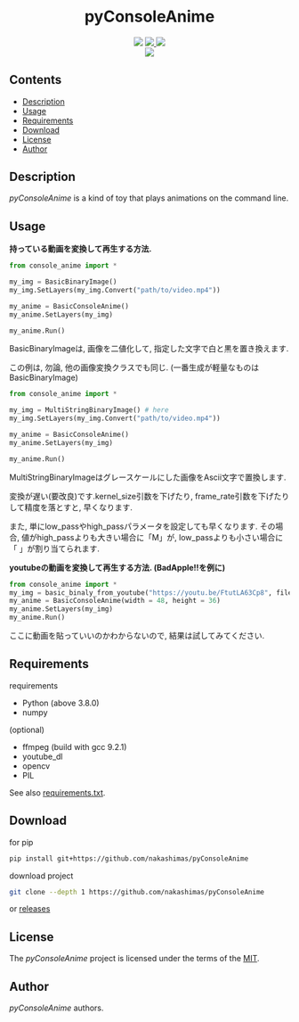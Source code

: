 

<h1 align="center">
  <br>
  pyConsoleAnime
  <br>
</h1>

<h4 align="center"></h4>

<p align="center">
  <a>
    <img src="https://img.shields.io/badge/build-passing-brightgreen">
  </a>
  <a href="https://github.com/nakashimas/pyConsoleAnime/releases">
    <img src="https://img.shields.io/badge/releace-v0.0.0-58839b.svg?style=flat">
  </a>
  <a href="./LICENSE">
    <img src="http://img.shields.io/badge/license-MIT-blue.svg?style=flat">
  </a>
  <br>
  <a>
    <img src="https://img.shields.io/badge/platform-win--32%20%7C%20win--64%20%7C%20CentOS-lightgrey">
  </a>
</p>

<h2> Contents </h2>

- [Description](#description)
- [Usage](#usage)
- [Requirements](#requirements)
- [Download](#download)
- [License](#license)
- [Author](#author)

## Description

_pyConsoleAnime_ is a kind of toy that plays animations on the command line.

## Usage

**持っている動画を変換して再生する方法.**

```py
from console_anime import *

my_img = BasicBinaryImage()
my_img.SetLayers(my_img.Convert("path/to/video.mp4"))

my_anime = BasicConsoleAnime()
my_anime.SetLayers(my_img)

my_anime.Run()
```

BasicBinaryImageは, 画像を二値化して, 指定した文字で白と黒を置き換えます.

この例は, 勿論, 他の画像変換クラスでも同じ.
(一番生成が軽量なものはBasicBinaryImage)

```py
from console_anime import *

my_img = MultiStringBinaryImage() # here
my_img.SetLayers(my_img.Convert("path/to/video.mp4"))

my_anime = BasicConsoleAnime()
my_anime.SetLayers(my_img)

my_anime.Run()
```

MultiStringBinaryImageはグレースケールにした画像をAscii文字で置換します.

変換が遅い(要改良)です.kernel_size引数を下げたり, frame_rate引数を下げたりして精度を落とすと,
早くなります. 

また, 単にlow_passやhigh_passパラメータを設定しても早くなります. その場合, 値がhigh_passよりも大きい場合に「M」が, low_passよりも小さい場合に「 」が割り当てられます.

**youtubeの動画を変換して再生する方法. (BadApple!!を例に)**

```py
from console_anime import *
my_img = basic_binaly_from_youtube("https://youtu.be/FtutLA63Cp8", filename = "./tmp.mp4", width = 48, height = 36)
my_anime = BasicConsoleAnime(width = 48, height = 36)
my_anime.SetLayers(my_img)
my_anime.Run()
```

ここに動画を貼っていいのかわからないので, 結果は試してみてください.

## Requirements

requirements

- Python (above 3.8.0)
- numpy

(optional)

- ffmpeg (build with gcc 9.2.1)
- youtube_dl
- opencv
- PIL


See also [requirements.txt](./requirements.txt).

## Download

for pip

```sh
pip install git+https://github.com/nakashimas/pyConsoleAnime
```

download project

```sh
git clone --depth 1 https://github.com/nakashimas/pyConsoleAnime
```

or [releases](https://github.com/nakashimas/pyConsoleAnime/releases)

## License

The _pyConsoleAnime_ project is licensed under the terms of the [MIT](./LICENSE).

## Author

_pyConsoleAnime_ authors.

